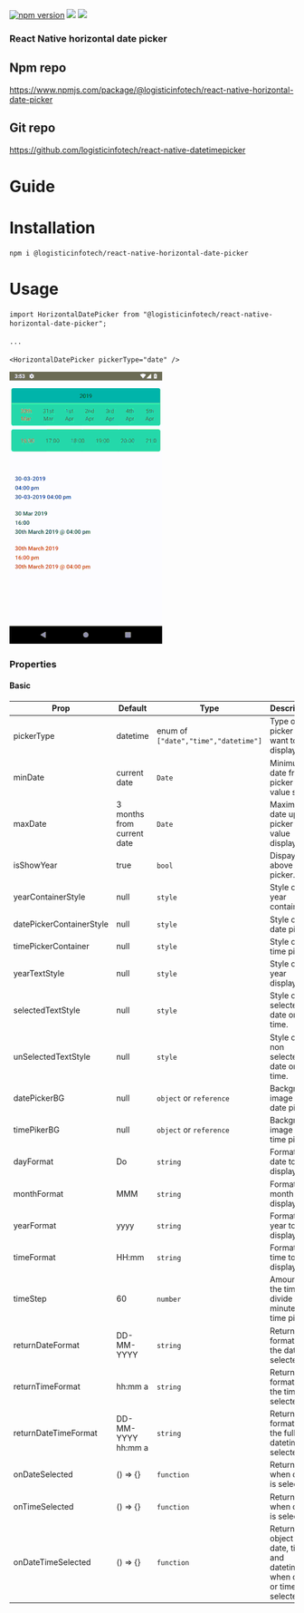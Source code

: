 <p align="left">
    <a href="https://www.npmjs.com/package/@logisticinfotech/react-native-horizontal-date-picker"><img alt="npm version" src="https://img.shields.io/badge/npm-v1.0.6-green.svg"></a>
    <a href="https://www.npmjs.com/package/@logisticinfotech/react-native-horizontal-date-picker"><img src="https://img.shields.io/badge/downloads-%3E1K-yellow.svg"></a>
    <a href="https://www.npmjs.com/package/@logisticinfotech/react-native-horizontal-date-picker"<><img src="https://img.shields.io/badge/license-MIT-orange.svg"></a>
</p>

### React Native horizontal date picker

## Npm repo
https://www.npmjs.com/package/@logisticinfotech/react-native-horizontal-date-picker

## Git repo
https://github.com/logisticinfotech/react-native-datetimepicker

# Guide

# Installation
```
npm i @logisticinfotech/react-native-horizontal-date-picker
```
# Usage
```
import HorizontalDatePicker from "@logisticinfotech/react-native-horizontal-date-picker";

...

<HorizontalDatePicker pickerType="date" />

```

![](RNHorizontalDatePicker.gif)

### Properties

#### Basic

| Prop | Default | Type | Description |
| ------ | -------- | ----- | ------------- |
| pickerType | datetime | enum of `["date","time","datetime"]` | Type of the picker user want to display.  |
| minDate | current date | `Date` | Minimum date from picker value start. |
| maxDate | 3 months from current date | `Date` | Maximum date upto picker value display. |
| isShowYear | true | `bool` | Dispay year above picker. |
| yearContainerStyle | null | `style` | Style of the year container. |
| datePickerContainerStyle | null | `style` | Style of the date picker. |
| timePickerContainer | null | `style` | Style of the time picker. |
| yearTextStyle | null | `style` | Style of the year display. |
| selectedTextStyle | null | `style` | Style of the selected date or time. |
| unSelectedTextStyle | null | `style` | Style of the non selected date or time. |
| datePickerBG | null | `object` or `reference` | Background image of date picker. |
| timePikerBG | null |  `object` or `reference` | Background image of time picker. |
| dayFormat | Do | `string` | Format of date to display. |
| monthFormat | MMM | `string` | Format of month to display. |
| yearFormat | yyyy | `string` | Format of year to display. |
| timeFormat | HH:mm | `string` | Format of time to display. |
| timeStep | 60 | `number` | Amount of the time divide in minutes for time picker. |
| returnDateFormat | DD-MM-YYYY | `string` | Return formate of the date selected. |
| returnTimeFormat | hh:mm a | `string` | Return formate of the time selected. |
| returnDateTimeFormat | DD-MM-YYYY hh:mm a | `string` | Return formate of the full datetime selected. |
| onDateSelected | () => {} | `function` | Return date when date is selected. |
| onTimeSelected | () => {} | `function` | Return time when date is selected. |
| onDateTimeSelected | () => {} | `function` | Return object of date, time and datetime when date or time is selected. |
